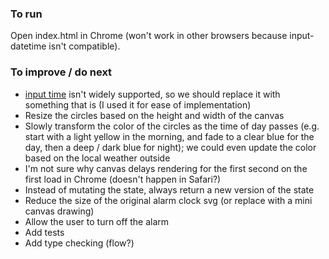 ### To run
Open index.html in Chrome (won't work in other browsers because input-datetime isn't compatible).

### To improve / do next
- [input time](http://caniuse.com/#feat=input-datetime) isn't widely supported, so we should replace it with something that is (I used it for ease of implementation)
- Resize the circles based on the height and width of the canvas
- Slowly transform the color of the circles as the time of day passes (e.g. start with a light yellow in the morning, and fade to a clear blue for the day, then a deep / dark blue for night); we could even update the color based on the local weather outside
- I'm not sure why canvas delays rendering for the first second on the first load in Chrome (doesn't happen in Safari?)
- Instead of mutating the state, always return a new version of the state
- Reduce the size of the original alarm clock svg (or replace with a mini canvas drawing)
- Allow the user to turn off the alarm
- Add tests
- Add type checking (flow?)

